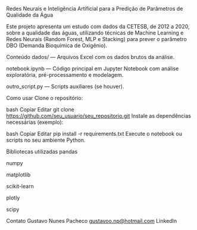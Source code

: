 Redes Neurais e Inteligência Artificial para a Predição de Parâmetros de Qualidade da Água


Este projeto apresenta um estudo com dados da CETESB, de 2012 a 2020, sobre a qualidade das águas, utilizando técnicas de Machine Learning e Redes Neurais (Random Forest, MLP e Stacking) para prever o parâmetro DBO (Demanda Bioquímica de Oxigênio).

Conteúdo
dados/ — Arquivos Excel com os dados brutos da análise.

notebook.ipynb — Código principal em Jupyter Notebook com análise exploratória, pré-processamento e modelagem.

outro_script.py — Scripts auxiliares (se houver).

Como usar
Clone o repositório:

bash
Copiar
Editar
git clone https://github.com/seu_usuario/seu_repositorio.git
Instale as dependências necessárias (exemplo):

bash
Copiar
Editar
pip install -r requirements.txt
Execute o notebook ou scripts no seu ambiente Python.

Bibliotecas utilizadas
pandas

numpy

matplotlib

scikit-learn

plotly

scipy

Contato
Gustavo Nunes Pacheco
gustavoo.np@hotmail.com
LinkedIn
